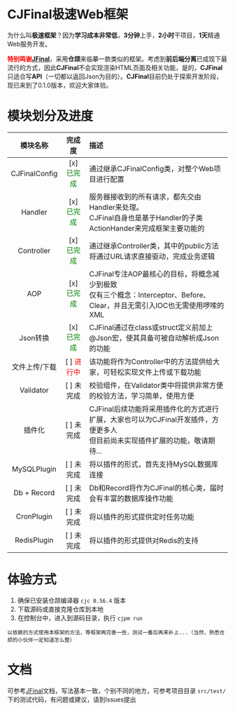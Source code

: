 # CJFinal极速Web框架

为什么叫**极速框架**？因为**学习成本非常低**，**3分钟**上手，**2小时**干项目，**1天**精通Web服务开发。

<font color=red>**特别鸣谢**</font>[**JFinal**](https://www.jfinal.com)，采用**仓颉**来临摹一款类似的框架。考虑到**前后端分离**已成现下最流行的方式，因此**CJFinal**不会实现渲染HTML页面及相关功能，是的，**CJFinal**只适合写**API**（一切都以返回Json为目的）。**CJFinal**目前仍处于探索开发阶段，现已来到了0.1.0版本，欢迎大家体验。

# 模块划分及进度

| 模块名称| 完成度 | 描述 |
|:-:|:-:|:-|
| CJFinalConfig |  [x] <font color=green>已完成</font>  | 通过继承CJFinalConfig类，对整个Web项目进行配置 |
| Handler | [x] <font color=green>已完成</font> | 服务器接收到的所有请求，都先交由Handler来处理。<br/>CJFinal自身也是基于Handler的子类ActionHander来完成框架主要功能的 |
| Controller | [x] <font color=green>已完成</font> | 通过继承Controller类，其中的public方法将通过URL请求直接驱动，完成业务逻辑 |
| AOP | [x] <font color=green>已完成</font> | CJFinal专注AOP最核心的目标，将概念减少到极致<br/>仅有三个概念：Interceptor、Before、Clear，并且无需引入IOC也无需使用啰嗦的XML |
| Json转换 | [x] <font color=green>已完成</font> | CJFinal通过在class或struct定义前加上@Json宏，使其具备可被自动解析成Json的功能 |
| 文件上传/下载 | [ ] <font color=red>进行中</font> | 该功能将作为Controller中的方法提供给大家，可轻松实现文件上传或下载功能 |
| Validator | [ ] 未完成 | 校验组件，在Validator类中将提供非常方便的校验方法，学习简单，使用方便 |
| 插件化 | [ ] 未完成 | CJFinal后续功能将采用插件化的方式进行扩展，大家也可以为CJFinal开发插件，方便更多人<br/>但目前尚未实现插件扩展的功能，敬请期待... |
| MySQLPlugin | [ ] 未完成 | 将以插件的形式，首先支持MySQL数据库连接 |
| Db + Record | [ ] 未完成 | Db和Record将作为CJFinal的核心类，届时会有丰富的数据库操作功能 |
| CronPlugin | [ ] 未完成 | 将以插件的形式提供定时任务功能 |
| RedisPlugin| [ ] 未完成 | 将以插件的形式提供对Redis的支持 |

# 体验方式
1. 确保已安装仓颉编译器 `cjc 0.56.4` 版本
2. 下载源码或直接克隆仓库到本地
3. 在控制台中，进入到源码目录，执行 `cjpm run`

`以依赖的方式使用本框架的方法，等框架再完善一些，测试一番后再来补上...（当然，熟悉仓颉的小伙伴一定知道怎么整）`

# 文档
可参考[JFinal](https://www.jfinal.com)文档，写法基本一致，个别不同的地方，可参考项目目录 `src/test/` 下的测试代码，有问题或建议，请到Issues提出
